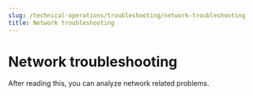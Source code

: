 ```yaml
---
slug: /technical-operations/troubleshooting/network-troubleshooting
title: Network troubleshooting
---
```

# Network troubleshooting

After reading this, you can analyze network related problems.

